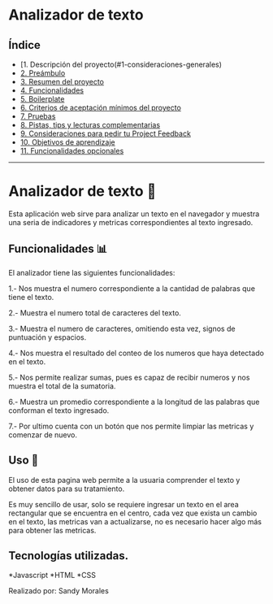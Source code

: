 # Analizador de texto

## Índice

* [1. Descripción del proyecto(#1-consideraciones-generales)
* [2. Preámbulo](#2-preámbulo)
* [3. Resumen del proyecto](#3-resumen-del-proyecto)
* [4. Funcionalidades](#4-funcionalidades)
* [5. Boilerplate](#5-boilerplate)
* [6. Criterios de aceptación mínimos del proyecto](#6-criterios-de-aceptación-mínimos-del-proyecto)
* [7. Pruebas](#7-pruebas)
* [8. Pistas, tips y lecturas complementarias](#8-pistas-tips-y-lecturas-complementarias)
* [9. Consideraciones para pedir tu Project Feedback](#9-consideraciones-para-pedir-tu-project-feedback)
* [10. Objetivos de aprendizaje](#10-objetivos-de-aprendizaje)
* [11. Funcionalidades opcionales](#11-funcionalidades-opcionales)

***

# Analizador de texto 📝

Esta aplicación web sirve para analizar un texto en el navegador y muestra una seria de indicadores y metricas correspondientes al texto ingresado.

## Funcionalidades 📊

El analizador tiene las siguientes funcionalidades:

1.- Nos muestra el numero correspondiente a la cantidad de palabras que tiene el texto.

2.- Muestra el numero total de caracteres del texto.

3.- Muestra el numero de caracteres, omitiendo esta vez, signos de puntuación y espacios.

4.- Nos muestra el resultado del conteo de los numeros que haya detectado en el texto.

5.- Nos permite realizar sumas, pues es capaz de recibir numeros y nos muestra el total de la sumatoria.

6.- Muestra un promedio correspondiente a la longitud de las palabras que conforman el texto ingresado.

7.- Por ultimo cuenta con un botón que nos permite limpiar las metricas y comenzar de nuevo.

## Uso 📜

El uso de esta pagina web permite a la usuaria comprender el texto y obtener datos para su tratamiento.

Es muy sencillo de usar, solo se requiere ingresar un texto en el area rectangular que se encuentra en el centro, cada vez que exista un cambio en el texto, las metricas van a actualizarse, no es necesario hacer algo más para obtener las metricas.

## Tecnologías utilizadas.

*Javascript
*HTML 
*CSS 

Realizado por: Sandy Morales 
